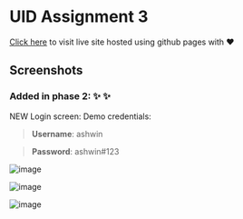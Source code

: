 # UID Assignment 3
[Click here](https://ashwinkey04.github.io/uid-assignment-3) to visit live site hosted using github pages with :heart:

## Screenshots
### Added in phase 2: :sparkles: :sparkles:
NEW Login screen:
Demo credentials:
> **Username**: ashwin

> **Password**: ashwin#123


![image](https://user-images.githubusercontent.com/20596763/83884564-aed43d80-a762-11ea-8520-94114f4bcb4e.png)

![image](https://user-images.githubusercontent.com/20596763/79851334-ca69cb80-83e2-11ea-826c-e5cdd7f1ae9e.png)

![image](https://user-images.githubusercontent.com/20596763/79851407-e53c4000-83e2-11ea-9d8d-658f51fe066a.png)
